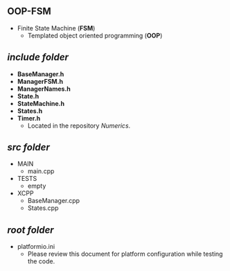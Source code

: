 ## OOP-FSM
- Finite State Machine (**FSM**)
    - Templated object oriented programming (**OOP**)

## *include folder*
- **BaseManager.h** 
- **ManagerFSM.h**  
- **ManagerNames.h** 
- **State.h**   
- **StateMachine.h**  
- **States.h**    
- **Timer.h**  
    - Located in the repository *Numerics*.

## *src folder*
- MAIN
    - main.cpp
- TESTS
    - empty
- XCPP
    - BaseManager.cpp
    - States.cpp

## *root folder*
- platformio.ini
    - Please review this document for platform configuration while testing the code.
